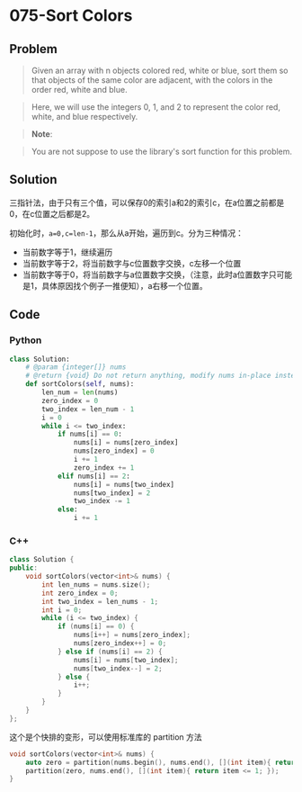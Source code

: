 # 075-Sort Colors

## Problem

> Given an array with n objects colored red, white or blue, sort them so that objects of the same color are adjacent, with the colors in the order red, white and blue.

> Here, we will use the integers 0, 1, and 2 to represent the color red, white, and blue respectively.

> **Note**:

> You are not suppose to use the library's sort function for this problem.

## Solution

三指针法，由于只有三个值，可以保存0的索引a和2的索引c，在a位置之前都是0，在c位置之后都是2。

初始化时，`a=0,c=len-1`，那么从a开始，遍历到c。分为三种情况：
- 当前数字等于1，继续遍历
- 当前数字等于2，将当前数字与c位置数字交换，c左移一个位置
- 当前数字等于0，将当前数字与a位置数字交换，（注意，此时a位置数字只可能是1，具体原因找个例子一推便知），a右移一个位置。

## Code

### Python

```python
class Solution:
    # @param {integer[]} nums
    # @return {void} Do not return anything, modify nums in-place instead.
    def sortColors(self, nums):
        len_num = len(nums)
        zero_index = 0
        two_index = len_num - 1
        i = 0
        while i <= two_index:
            if nums[i] == 0:
                nums[i] = nums[zero_index]
                nums[zero_index] = 0
                i += 1
                zero_index += 1
            elif nums[i] == 2:
                nums[i] = nums[two_index]
                nums[two_index] = 2
                two_index -= 1
            else:
                i += 1
```

### C++

```cpp
class Solution {
public:
    void sortColors(vector<int>& nums) {
        int len_nums = nums.size();
        int zero_index = 0;
        int two_index = len_nums - 1;
        int i = 0;
        while (i <= two_index) {
            if (nums[i] == 0) {
                nums[i++] = nums[zero_index];
                nums[zero_index++] = 0;
            } else if (nums[i] == 2) {
                nums[i] = nums[two_index];
                nums[two_index--] = 2;
            } else {
                i++;
            }
        }
    }
};
```

这个是个快排的变形，可以使用标准库的 partition 方法

```cpp
void sortColors(vector<int>& nums) {
    auto zero = partition(nums.begin(), nums.end(), [](int item){ return item <= 0; });
    partition(zero, nums.end(), [](int item){ return item <= 1; });
}
```
